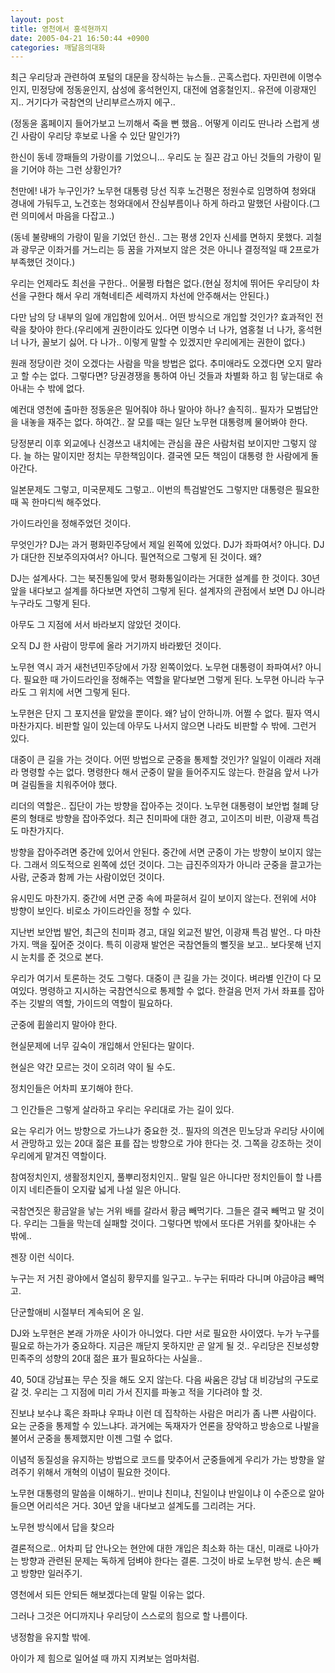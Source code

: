 ```yaml
---
layout: post
title: 영천에서 홍석현까지
date: 2005-04-21 16:50:44 +0900
categories: 깨달음의대화
---
```

최근 우리당과 관련하여 포털의 대문을 장식하는 뉴스들.. 곤혹스럽다. 자민련에 이명수인지, 민정당에 정동윤인지, 삼성에 홍석현인지, 대전에 염홍철인지.. 유전에 이광재인지.. 거기다가 국참연의 난리부르스까지 에구..
  

  
(정동윤 홈페이지 들어가보고 느끼해서 죽을 뻔 했음.. 어떻게 이리도 딴나라 스럽게 생긴 사람이 우리당 후보로 나올 수 있단 말인가?)
  

  
한신이 동네 깡패들의 가랑이를 기었으니... 우리도 눈 질끈 감고 아닌 것들의 가랑이 밑을 기어야 하는 그런 상황인가?
  

  
천만에! 내가 누구인가? 노무현 대통령 당선 직후 노건평은 정원수로 임명하여 청와대 경내에 가둬두고, 노건호는 청와대에서 잔심부름이나 하게 하라고 말했던 사람이다.(그런 의미에서 마음을 다잡고..)
  

  
(동네 불량배의 가랑이 밑을 기었던 한신.. 그는 평생 2인자 신세를 면하지 못했다. 괴철과 광무군 이좌거를 거느리는 등 꿈을 가져보지 않은 것은 아니나 결정적일 때 2프로가 부족했던 것이다.)
  

  
우리는 언제라도 최선을 구한다.. 어물쩡 타협은 없다.(현실 정치에 뛰어든 우리당이 차선을 구한다 해서 우리 개혁네티즌 세력까지 차선에 안주해서는 안된다.)
  

  
다만 남의 당 내부의 일에 개입함에 있어서.. 어떤 방식으로 개입할 것인가? 효과적인 전략을 찾아야 한다.(우리에게 권한이라도 있다면 이명수 너 나가, 염홍철 너 나가, 홍석현 너 나가, 꼴보기 싫어. 다 나가.. 이렇게 말할 수 있겠지만 우리에게는 권한이 없다.)
  

  
원래 정당이란 것이 오겠다는 사람을 막을 방법은 없다. 추미애라도 오겠다면 오지 말라고 할 수는 없다. 그렇다면? 당권경쟁을 통하여 아닌 것들과 차별화 하고 힘 닿는대로 솎아내는 수 밖에 없다.
  

  
예컨대 영천에 출마한 정동윤은 밀어줘야 하나 말아야 하나? 솔직히.. 필자가 모범답안을 내놓을 재주는 없다. 하여간.. 잘 모를 때는 일단 노무현 대통령께 물어봐야 한다.
  

  
당정분리 이후 외교에나 신경쓰고 내치에는 관심을 끊은 사람처럼 보이지만 그렇지 않다. 늘 하는 말이지만 정치는 무한책임이다. 결국엔 모든 책임이 대통령 한 사람에게 돌아간다.
  

  
일본문제도 그렇고, 미국문제도 그렇고.. 이번의 특검발언도 그렇지만 대통령은 필요한 때 꼭 한마디씩 해주었다.
  

  
가이드라인을 정해주었던 것이다.
  

  
무엇인가? DJ는 과거 평화민주당에서 제일 왼쪽에 있었다. DJ가 좌파여서? 아니다. DJ가 대단한 진보주의자여서? 아니다. 필연적으로 그렇게 된 것이다. 왜?
  

  
DJ는 설계사다. 그는 북진통일에 맞서 평화통일이라는 거대한 설계를 한 것이다. 30년 앞을 내다보고 설계를 하다보면 자연히 그렇게 된다. 설계자의 관점에서 보면 DJ 아니라 누구라도 그렇게 된다.
  

  
아무도 그 지점에 서서 바라보지 않았던 것이다.
  
오직 DJ 한 사람이 망루에 올라 거기까지 바라봤던 것이다.
  

  
노무현 역시 과거 새천년민주당에서 가장 왼쪽이었다. 노무현 대통령이 좌파여서? 아니다. 필요한 때 가이드라인을 정해주는 역할을 맡다보면 그렇게 된다. 노무현 아니라 누구라도 그 위치에 서면 그렇게 된다.
  

  
노무현은 단지 그 포지션을 맡았을 뿐이다. 왜? 남이 안하니까. 어쩔 수 없다. 필자 역시 마찬가지다. 비판할 일이 있는데 아무도 나서지 않으면 나라도 비판할 수 밖에. 그런거 있다.
  

  
대중이 큰 길을 가는 것이다. 어떤 방법으로 군중을 통제할 것인가? 일일이 이래라 저래라 명령할 수는 없다. 명령한다 해서 군중이 말을 들어주지도 않는다. 한걸음 앞서 나가며 걸림돌을 치워주어야 했다.
  

  
리더의 역할은.. 집단이 가는 방향을 잡아주는 것이다. 노무현 대통령이 보안법 철폐 당론의 형태로 방향을 잡아주었다. 최근 친미파에 대한 경고, 고이즈미 비판, 이광재 특검도 마찬가지다.
  

  
방향을 잡아주려면 중간에 있어서 안된다. 중간에 서면 군중이 가는 방향이 보이지 않는다. 그래서 의도적으로 왼쪽에 섰던 것이다. 그는 급진주의자가 아니라 군중을 끌고가는 사람, 군중과 함께 가는 사람이었던 것이다.
  

  
유시민도 마찬가지. 중간에 서면 군중 속에 파묻혀서 길이 보이지 않는다. 전위에 서야 방향이 보인다. 비로소 가이드라인을 정할 수 있다.
  

  
지난번 보안법 발언, 최근의 친미파 경고, 대일 외교전 발언, 이광재 특검 발언.. 다 마찬가지. 맥을 짚어준 것이다. 특히 이광재 발언은 국참연들의 뻘짓을 보고.. 보다못해 넌지시 눈치를 준 것으로 본다.
  

  
우리가 여기서 토론하는 것도 그렇다. 대중이 큰 길을 가는 것이다. 벼라별 인간이 다 모여있다. 명령하고 지시하는 국참연식으로 통제할 수 없다. 한걸음 먼저 가서 좌표를 잡아주는 깃발의 역할, 가이드의 역할이 필요하다.
  

  
군중에 휩쓸리지 말아야 한다.
  
현실문제에 너무 깊숙이 개입해서 안된다는 말이다.
  
현실은 약간 모르는 것이 오히려 약이 될 수도.
  

  
정치인들은 어차피 포기해야 한다.
  
그 인간들은 그렇게 살라하고 우리는 우리대로 가는 길이 있다.
  

  
요는 우리가 어느 방향으로 가느냐가 중요한 것.. 필자의 의견은 민노당과 우리당 사이에서 관망하고 있는 20대 젊은 표를 잡는 방향으로 가야 한다는 것. 그쪽을 강조하는 것이 우리에게 맡겨진 역할이다.
  

  
참여정치인지, 생활정치인지, 풀뿌리정치인지.. 말릴 일은 아니다만 정치인들이 할 나름이지 네티즌들이 오지랖 넓게 나설 일은 아니다.
  

  
국참연짓은 황금알을 낳는 거위 배를 갈라서 황금 빼먹기다. 그들은 결국 빼먹고 말 것이다. 우리는 그들을 막는데 실패할 것이다. 그렇다면 밖에서 또다른 거위를 찾아내는 수 밖에..
  

  
젠장 이런 식이다.
  
누구는 저 거친 광야에서 열심히 황무지를 일구고.. 누구는 뒤따라 다니며 야금야금 빼먹고.
  

  
단군할애비 시절부터 계속되어 온 일.
  

  
DJ와 노무현은 본래 가까운 사이가 아니었다. 다만 서로 필요한 사이였다. 누가 누구를 필요로 하는가가 중요하다. 지금은 깨닫지 못하지만 곧 알게 될 것.. 우리당은 진보성향 민족주의 성향의 20대 젊은 표가 필요하다는 사실을..
  

  
40, 50대 강남표는 무슨 짓을 해도 오지 않는다. 다음 싸움은 강남 대 비강남의 구도로 갈 것. 우리는 그 지점에 미리 가서 진지를 파놓고 적을 기다려야 할 것.
  

  
진보냐 보수냐 혹은 좌파냐 우파냐 이런 데 집착하는 사람은 머리가 좀 나쁜 사람이다. 요는 군중을 통제할 수 있느냐다. 과거에는 독재자가 언론을 장악하고 방송으로 나발을 불어서 군중을 통제했지만 이젠 그럴 수 없다.
  

  
이념적 동질성을 유지하는 방법으로 코드를 맞추어서 군중들에게 우리가 가는 방향을 알려주기 위해서 개혁의 이념이 필요한 것이다.
  

  
노무현 대통령의 말씀을 이해하기.. 반미냐 친미냐, 친일이냐 반일이냐 이 수준으로 알아들으면 어리석은 거다. 30년 앞을 내다보고 설계도를 그리려는 거다.
  

  
노무현 방식에서 답을 찾으라
  

  
결론적으로.. 어차피 답 안나오는 현안에 대한 개입은 최소화 하는 대신, 미래로 나아가는 방향과 관련된 문제는 독하게 덤벼야 한다는 결론. 그것이 바로 노무현 방식. 손은 빼고 방향만 일러주기.
  

  
영천에서 되든 안되든 해보겠다는데 말릴 이유는 없다.
  
그러나 그것은 어디까지나 우리당이 스스로의 힘으로 할 나름이다.
  

  
냉정함을 유지할 밖에.
  
아이가 제 힘으로 일어설 때 까지 지켜보는 엄마처럼.